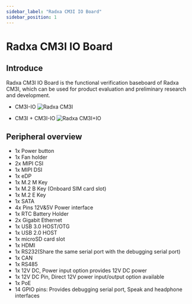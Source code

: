```yaml
---
sidebar_label: "Radxa CM3I IO Board"
sidebar_position: 1
---
```


# Radxa CM3I IO Board

## Introduce

Radxa CM3I IO Board is the functional verification baseboard of Radxa CM3I, which can be used for product evaluation and preliminary research and development.

- CM3I-IO
  ![Radxa CM3I](/img/cm3i/cm3i-io-overview.webp)

- CM3I + CM3I-IO
  ![Radxa CM3I+IO](/img/cm3i/cm3i+io.webp)

## Peripheral overview

- 1x Power button
- 1x Fan holder
- 2x MIPI CSI
- 1x MIPI DSI
- 1x eDP
- 1x M.2 M Key
- 1x M.2 B Key (Onboard SIM card slot)
- 1x M.2 E Key
- 1x SATA
- 4x Pins 12V&5V Power interface
- 1x RTC Battery Holder
- 2x Gigabit Ethernet
- 1x USB 3.0 HOST/OTG
- 1x USB 2.0 HOST
- 1x microSD card slot
- 1x HDMI
- 1x RS232(Share the same serial port with the debugging serial port)
- 1x CAN
- 1x RS485
- 1x 12V DC, Power input option provides 12V DC power
- 1x 12V DC Pin, Direct 12V power input/output option available
- 1x PoE
- 14 GPIO pins: Provides debugging serial port, Speak and headphone interfaces
